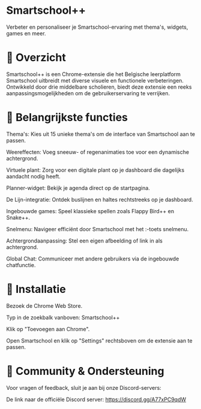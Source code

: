 # Smartschool++
Verbeter en personaliseer je Smartschool-ervaring met thema's, widgets, games en meer.

# 📌 Overzicht
Smartschool++ is een Chrome-extensie die het Belgische leerplatform Smartschool uitbreidt met diverse visuele en functionele verbeteringen. Ontwikkeld door drie middelbare scholieren, biedt deze extensie een reeks aanpassingsmogelijkheden om de gebruikerservaring te verrijken.​

# 🎯 Belangrijkste functies
Thema's: Kies uit 15 unieke thema's om de interface van Smartschool aan te passen.

Weereffecten: Voeg sneeuw- of regenanimaties toe voor een dynamische achtergrond.

Virtuele plant: Zorg voor een digitale plant op je dashboard die dagelijks aandacht nodig heeft.

Planner-widget: Bekijk je agenda direct op de startpagina.

De Lijn-integratie: Ontdek buslijnen en haltes rechtstreeks op je dashboard.

Ingebouwde games: Speel klassieke spellen zoals Flappy Bird++ en Snake++.

Snelmenu: Navigeer efficiënt door Smartschool met het :-toets snelmenu.

Achtergrondaanpassing: Stel een eigen afbeelding of link in als achtergrond.

Global Chat: Communiceer met andere gebruikers via de ingebouwde chatfunctie.​

# 🚀 Installatie
Bezoek de Chrome Web Store.

Typ in de zoekbalk vanboven: Smartschool++

Klik op "Toevoegen aan Chrome".

Open Smartschool en klik op "Settings" rechtsboven om de extensie aan te passen.​

# 👥 Community & Ondersteuning
Voor vragen of feedback, sluit je aan bij onze Discord-servers:​

De link naar de officiële Discord server: https://discord.gg/A77xPC9qdW
